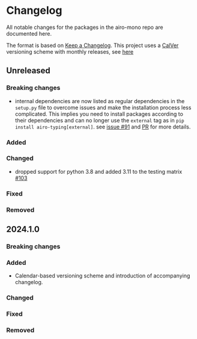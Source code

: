 # Changelog

All notable changes for the packages in the airo-mono repo are documented here.

The format is based on [Keep a Changelog](https://keepachangelog.com/en/1.0.0/).
This project uses a [CalVer](https://calver.org/) versioning scheme with monthly releases, see [here](versioning.md)

## Unreleased

### Breaking changes
 - internal dependencies are now listed as regular dependencies in the `setup.py` file to overcome issues and make the installation process less complicated. This implies you need to install packages according to their dependencies and can no longer use the `external` tag as in `pip install airo-typing[external]`.
 see [issue #91](https://github.com/airo-ugent/airo-mono/issues/91) and
 [PR](https://github.com/airo-ugent/airo-mono/pull/108) for more details.

### Added

### Changed
- dropped support for python 3.8 and added 3.11 to the testing matrix [#103](https://github.com/airo-ugent/airo-mono/issues/103)

### Fixed

### Removed

## 2024.1.0

### Breaking changes

### Added
- Calendar-based versioning scheme and introduction of accompanying changelog.

### Changed

### Fixed

### Removed

